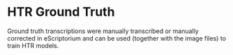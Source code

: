 # HTR Ground Truth

Ground truth transcriptions were manually transcribed or manually corrected in eScriptorium and can be used (together with the image files) to train HTR models.